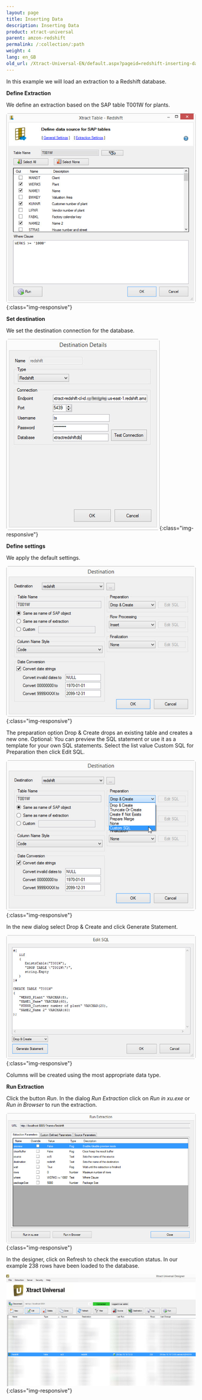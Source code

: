 ```yaml
---
layout: page
title: Inserting Data
description: Inserting Data
product: xtract-universal
parent: amzon-redshift
permalink: /:collection/:path
weight: 4
lang: en_GB
old_url: /Xtract-Universal-EN/default.aspx?pageid=redshift-inserting-data
---
```


In this example we will load an extraction to a Redshift database.


**Define Extraction**

We define an extraction based on the SAP table T001W for plants.

![XU_redshift_table_extraction](/img/content/XU_redshift_table_extraction.jpg){:class="img-responsive"}

**Set destination**

We set the destination connection for the database.

![XU_redshift_destination](/img/content/XU_redshift_destination.jpg){:class="img-responsive"}

**Define settings**

We apply the default settings.

![XU_redshift_destination_settings](/img/content/XU_redshift_destination_settings.jpg){:class="img-responsive"}

The preparation option Drop & Create drops an existing table and creates a new one.
Optional: You can preview the SQL statement or use it as a template for your own SQL statements. Select the list value Custom SQL for Preparation then click Edit SQL.

![XU_redshift_destination_customsql](/img/content/XU_redshift_destination_customsql.jpg){:class="img-responsive"}

In the new dialog select Drop & Create and click Generate Statement.

![XU_redshift_destination_customsql2](/img/content/XU_redshift_destination_customsql2.jpg){:class="img-responsive"}

Columns will be created using the most appropriate data type.


**Run Extraction**

Click the button *Run*. In the dialog *Run Extraction* click on *Run in xu.exe* or *Run in Browser* to run the extraction.

![XU_redshift_run_dialog](/img/content/XU_redshift_run_dialog.jpg){:class="img-responsive"}

In the designer, click on Refresh to check the execution status. In our example 238 rows have been loaded to the database.

![XU_redshift_extraction_overview](/img/content/XU_redshift_extraction_overview.jpg){:class="img-responsive"}